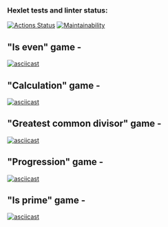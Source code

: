 ### Hexlet tests and linter status:
[![Actions Status](https://github.com/YuneYune/python-project-lvl1/workflows/hexlet-check/badge.svg)](https://github.com/YuneYune/python-project-lvl1/actions)
[![Maintainability](https://api.codeclimate.com/v1/badges/a99a88d28ad37a79dbf6/maintainability)](https://codeclimate.com/github/codeclimate/codeclimate/maintainability)
## "Is even" game - 
[![asciicast](https://asciinema.org/a/NofcafbR5giOZlKkK4mxm1kOa.svg)](https://asciinema.org/a/NofcafbR5giOZlKkK4mxm1kOa)
## "Calculation" game - 
[![asciicast](https://asciinema.org/a/o7Lf9ooJxaQW6eJgLRIPee5Il.svg)](https://asciinema.org/a/o7Lf9ooJxaQW6eJgLRIPee5Il)
## "Greatest common divisor" game - 
[![asciicast](https://asciinema.org/a/PBAwHEAlZcDcoolVU6SHeBLO9.svg)](https://asciinema.org/a/PBAwHEAlZcDcoolVU6SHeBLO9)
## "Progression" game - 
[![asciicast](https://asciinema.org/a/rqmQYVysiPhXcoZL0uSfAQwVk.svg)](https://asciinema.org/a/rqmQYVysiPhXcoZL0uSfAQwVk)
## "Is prime" game - 
[![asciicast](https://asciinema.org/a/y046rX8JjCCByoPTYrptYdYFw.svg)](https://asciinema.org/a/y046rX8JjCCByoPTYrptYdYFw)
